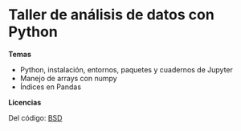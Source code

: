 
# Taller de análisis de datos con Python


**Temas**

* Python, instalación, entornos, paquetes y cuadernos de Jupyter
* Manejo de arrays con numpy
* Índices en Pandas


**Licencias**

Del código: [BSD](https://github.com/sergiopasra/taller-python-tools/blob/main/LICENSE)

